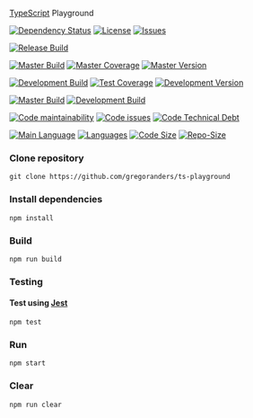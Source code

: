 [TypeScript](http://www.typescriptlang.org/) Playground

[![Dependency Status][daviddm-image]][daviddm-url]
[![License][license-image]][license-url]
[![Issues][issues-image]][issues-url]

[![Release Build][release-build-image]][release-url]

[![Master Build][master-build-image]][master-url] [![Master Coverage][master-coveralls-image]][master-coveralls-url] [![Master Version][master-version-image]][master-version-url]

[![Development Build][development-build-image]][development-url] [![Test Coverage][development-coveralls-image]][development-coveralls-url] [![Development Version][development-version-image]][development-version-url]

[![Master Build](https://circleci.com/gh/gregoranders/ts-playground/tree/master.svg?style=shield)](https://app.circleci.com/pipelines/github/gregoranders/ts-playground) [![Development Build](https://circleci.com/gh/gregoranders/ts-playground/tree/development.svg?style=shield)](https://app.circleci.com/pipelines/github/gregoranders/ts-playground)

[![Code maintainability][code-maintainability-image]][code-maintainability-url] [![Code issues][code-issues-image]][code-issues-url] [![Code Technical Debt][code-tech-debt-image]][code-tech-debt-url]

[![Main Language](https://img.shields.io/github/languages/top/gregoranders/ts-playground)][code-metric-url] [![Languages](https://img.shields.io/github/languages/count/gregoranders/ts-playground)][code-metric-url] [![Code Size](https://img.shields.io/github/languages/code-size/gregoranders/ts-playground)][code-metric-url] [![Repo-Size](https://img.shields.io/github/repo-size/gregoranders/ts-playground)][code-metric-url]

### Clone repository

```
git clone https://github.com/gregoranders/ts-playground
```

### Install dependencies

```
npm install
```

### Build

```
npm run build
```

### Testing

#### Test using [Jest](https://jestjs.io/)

```
npm test
```

### Run

```
npm start
```

### Clear

```
npm run clear
```

[release-url]: https://github.com/gregoranders/ts-playground/releases
[master-url]: https://github.com/gregoranders/ts-playground/tree/master
[development-url]: https://github.com/gregoranders/ts-playground/tree/development
[repository-url]: https://github.com/gregoranders/ts-playground
[code-metric-url]: https://github.com/gregoranders/ts-playground/search?l=TypeScript
[travis-url]: https://travis-ci.org/gregoranders/ts-playground
[travis-image]: https://travis-ci.org/gregoranders/ts-playground.svg?branch=master
[daviddm-url]: https://david-dm.org/gregoranders/ts-playground
[daviddm-image]: https://david-dm.org/gregoranders/ts-playground.svg?branch=master
[license-url]: https://github.com/gregoranders/ts-playground/blob/master/LICENSE
[license-image]: https://img.shields.io/github/license/gregoranders/ts-playground.svg
[master-version-url]: https://github.com/gregoranders/ts-playground/blob/master/package.json
[master-version-image]: https://img.shields.io/github/package-json/v/gregoranders/ts-playground/master
[development-version-url]: https://github.com/gregoranders/ts-playground/blob/development/package.json
[development-version-image]: https://img.shields.io/github/package-json/v/gregoranders/ts-playground/development
[issues-url]: https://github.com/gregoranders/ts-playground/issues
[issues-image]: https://img.shields.io/github/issues-raw/gregoranders/ts-playground.svg
[release-build-image]: https://github.com/gregoranders/ts-playground/workflows/Release%20CI/badge.svg
[master-build-image]: https://github.com/gregoranders/ts-playground/workflows/Master%20CI/badge.svg
[development-build-image]: https://github.com/gregoranders/ts-playground/workflows/Development%20CI/badge.svg
[master-coveralls-url]: https://coveralls.io/github/gregoranders/ts-playground?branch=master
[master-coveralls-image]: https://img.shields.io/coveralls/github/gregoranders/ts-playground/master
[development-coveralls-image]: https://img.shields.io/coveralls/github/gregoranders/ts-playground/development
[development-coveralls-url]: https://coveralls.io/github/gregoranders/ts-playground?branch=development
[code-maintainability-url]: https://codeclimate.com/github/gregoranders/ts-playground/maintainability
[code-maintainability-image]: https://img.shields.io/codeclimate/maintainability/gregoranders/ts-playground
[code-issues-url]: https://codeclimate.com/github/gregoranders/ts-playground/maintainability
[code-issues-image]: https://img.shields.io/codeclimate/issues/gregoranders/ts-playground
[code-tech-debt-url]: https://codeclimate.com/github/gregoranders/ts-playground/maintainability
[code-tech-debt-image]: https://img.shields.io/codeclimate/tech-debt/gregoranders/ts-playground
